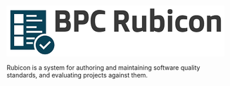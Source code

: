 ![BPC Rubicon](bpc-rubicon-logo.png)

Rubicon is a system for authoring and maintaining software quality standards, and evaluating projects against them.
